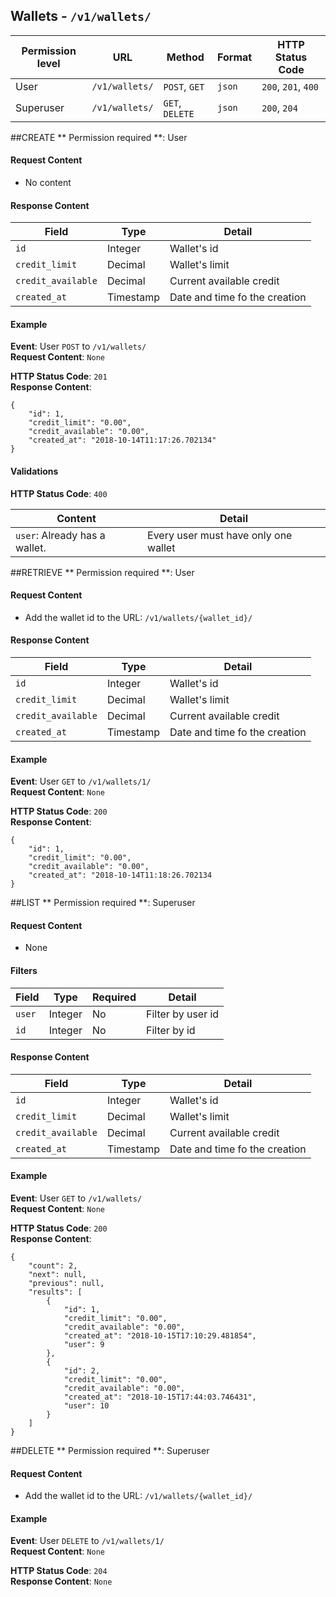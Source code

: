 ## Wallets - `/v1/wallets/`


| Permission level  |   URL| Method  | Format   |  HTTP Status Code |
|---|---|---|---|---|
|  User |  `/v1/wallets/` |   `POST`, `GET`|  `json` |  `200`, `201`, `400` |
|  Superuser |  `/v1/wallets/` | `GET`, `DELETE` |  `json` |  `200`, `204` |

##CREATE
** Permission required **: User
#### Request Content

 - No content

#### Response Content
|  Field | Type  |Detail   |
|---|---|---|
|  `id`|  Integer |  Wallet's id |
|  `credit_limit` | Decimal  |  Wallet's limit |
|  `credit_available`|  Decimal |  Current available credit |
|  `created_at`|  Timestamp |  Date and time fo the creation |

#### Example

**Event**: User `POST` to `/v1/wallets/`  
**Request Content**: `None`

**HTTP Status Code**: `201`  
**Response Content**:
```
{
	"id": 1,
	"credit_limit": "0.00",
	"credit_available": "0.00",
	"created_at": "2018-10-14T11:17:26.702134"
}
```

#### Validations
**HTTP Status Code**: `400`  

| Content  | Detail  |
|---|---|
| `user`: Already has a wallet.  | Every user must have only one wallet |


##RETRIEVE
** Permission required **: User
#### Request Content
 - Add the wallet id to the URL: `/v1/wallets/{wallet_id}/`

#### Response Content
|  Field | Type  |Detail   |
|---|---|---|
|  `id`|  Integer |  Wallet's id |
|  `credit_limit` | Decimal  |  Wallet's limit |
|  `credit_available`|  Decimal |  Current available credit |
|  `created_at`|  Timestamp |  Date and time fo the creation |

#### Example

**Event**: User `GET` to `/v1/wallets/1/`  
**Request Content**: `None`

**HTTP Status Code**: `200`  
**Response Content**:
```
{
	"id": 1,
	"credit_limit": "0.00",
	"credit_available": "0.00",
	"created_at": "2018-10-14T11:18:26.702134
}
```

##LIST
** Permission required **: Superuser
#### Request Content
 - None

#### Filters

| Field  | Type  | Required  | Detail  |
|---|---|---|---|
| `user`  | Integer  |  No |  Filter by user id |
| `id` |  Integer | No  |  Filter by id |

#### Response Content
|  Field | Type  |Detail   |
|---|---|---|
|  `id`|  Integer |  Wallet's id |
|  `credit_limit` | Decimal  |  Wallet's limit |
|  `credit_available`|  Decimal |  Current available credit |
|  `created_at`|  Timestamp |  Date and time fo the creation |

#### Example

**Event**: User `GET` to `/v1/wallets/`  
**Request Content**: `None`

**HTTP Status Code**: `200`  
**Response Content**:
```
{
	"count": 2,
	"next": null,
	"previous": null,
	"results": [
		{
			"id": 1,
			"credit_limit": "0.00",
			"credit_available": "0.00",
			"created_at": "2018-10-15T17:10:29.481854",
			"user": 9
		},
		{
			"id": 2,
			"credit_limit": "0.00",
			"credit_available": "0.00",
			"created_at": "2018-10-15T17:44:03.746431",
			"user": 10
		}
	]
}
```

##DELETE
** Permission required **: Superuser
#### Request Content
- Add the wallet id to the URL: `/v1/wallets/{wallet_id}/`

#### Example

**Event**: User `DELETE` to `/v1/wallets/1/`  
**Request Content**: `None`

**HTTP Status Code**: `204`  
**Response Content**: `None`

